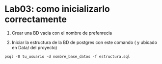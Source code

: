 # Lab03: como inicializarlo correctamente

1. Crear una BD vacia con el nombre de prefenrecia

2. Iniciar la estructura de la BD de postgres con este comando ( y ubicado en Data/ del proyecto)

`psql -U tu_usuario -d nombre_base_datos -f estructura.sql`